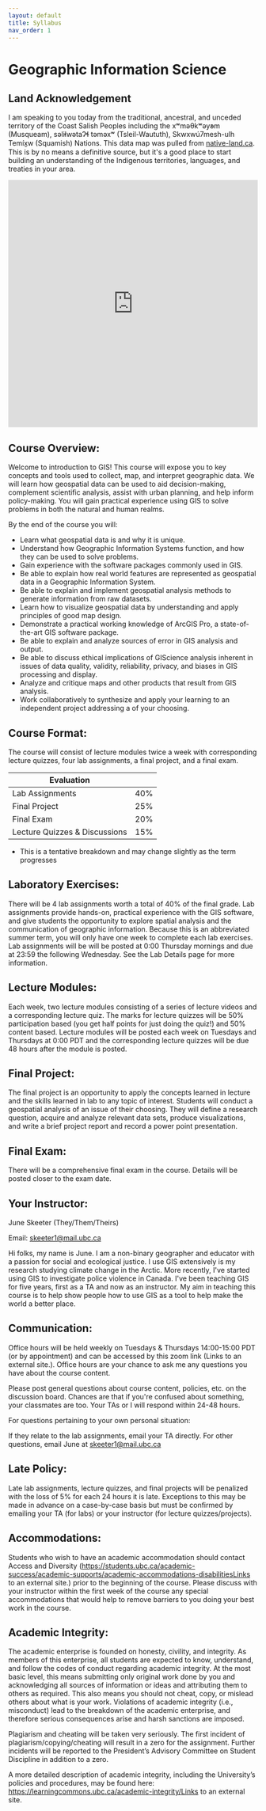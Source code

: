 ```yaml
---
layout: default
title: Syllabus
nav_order: 1
---
```


# Geographic Information Science

## Land Acknowledgement

I am speaking to you today from the traditional, ancestral, and unceded territory of the Coast Salish Peoples including the xʷməθkʷəy̓əm (Musqueam), səl̓ilwətaɁɬ təməxʷ (Tsleil-Waututh), Skwxwú7mesh-ulh Temíx̱w (Squamish) Nations.  This data map was pulled from [native-land.ca](https://native-land.ca/).  This is by no means a definitive source, but it's a good place to start building an understanding of the Indigenous territories, languages, and treaties in your area.
<iframe src="https://native-land.ca/api/embed/embed.html?maps=territories&position=49.268264,-123.157480" style="width:100%; height:500px; border:none;"></iframe>


## Course Overview:

Welcome to introduction to GIS!  This course will expose you to key concepts and tools used to collect, map, and interpret geographic data.   We will learn how geospatial data can be used to aid decision-making, complement scientific analysis, assist with urban planning, and help inform policy-making.  You will gain practical experience using GIS to solve problems in both the natural and human realms.

By the end of the course you will:

*    Learn what geospatial data is and why it is unique. 
*    Understand how Geographic Information Systems function, and how they can be used to solve problems.
*    Gain experience with the software packages commonly used in GIS.
*    Be able to explain how real world features are represented as geospatial data in a Geographic Information System.
*    Be able to explain and implement geospatial analysis methods to generate information from raw datasets.
*    Learn how to visualize geospatial data by understanding and apply principles of good map design. 
*    Demonstrate a practical working knowledge of ArcGIS Pro, a state-of-the-art GIS software package.
*    Be able to explain and analyze sources of error in GIS analysis and output.
*    Be able to discuss ethical implications of GIScience analysis inherent in issues of data quality, validity, reliability, privacy, and biases in GIS processing and display.
*    Analyze and critique maps and other products that result from GIS analysis.
*    Work collaboratively to synthesize and apply your learning to an independent project addressing a of your choosing.



## Course Format:

The course will consist of lecture modules twice a week with corresponding lecture quizzes, four lab assignments, a final project, and a final exam. 


| Evaluation                             |     |
|----------------------------------------|-----|
| Lab Assignments                        | 40% |
| Final Project                          | 25% |
| Final Exam                             | 20% |
| Lecture Quizzes & Discussions          | 15% |

* This is a tentative breakdown and may change slightly as the term progresses

## Laboratory Exercises:

There will be 4 lab assignments worth a total of 40% of the final grade. Lab assignments provide hands-on, practical experience with the GIS software, and give students the opportunity to explore spatial analysis and the communication of geographic information.  Because this is an abbreviated summer term, you will only have one week to complete each lab exercises.  Lab assignments will be will be posted at 0:00 Thursday mornings and due at 23:59 the following Wednesday.  See the Lab Details page for more information.

## Lecture Modules:

Each week, two lecture modules consisting of a series of lecture videos and a corresponding lecture quiz.  The marks for lecture quizzes will be 50% participation based (you get half points for just doing the quiz!) and 50% content based.  Lecture modules will be posted each week on Tuesdays and Thursdays at 0:00 PDT and the corresponding lecture quizzes will be due 48 hours after the module is posted.

## Final Project:

The final project is an opportunity to apply the concepts learned in lecture and the skills learned in lab to any topic of interest.  Students will conduct a geospatial analysis of an issue of their choosing.  They will define a research question, acquire and analyze relevant data sets, produce visualizations, and write a brief project report and record a power point presentation.

## Final Exam:

There will be a comprehensive final exam in the course.  Details will be posted closer to the exam date.

 

## Your Instructor:

June Skeeter (They/Them/Theirs)

Email: skeeter1@mail.ubc.ca

Hi folks, my name is June.  I am a non-binary geographer and educator with a passion for social and ecological justice.  I use GIS extensively is my research studying climate change in the Arctic.  More recently, I've started using GIS to investigate police violence in Canada.  I've been teaching GIS for five years, first as a TA and now as an instructor.  My aim in teaching this course is to help show people how to use GIS as a tool to help make the world a better place.


 

## Communication:

Office hours will be held weekly on Tuesdays & Thursdays 14:00-15:00 PDT (or by appointment) and can be accessed by this zoom link (Links to an external site.).  Office hours are your chance to ask me any questions you have about the course content.

Please post general questions about course content, policies, etc. on the discussion board. Chances are that if you're confused about something, your classmates are too. Your TAs or I will respond within 24-48 hours. 

For questions pertaining to your own personal situation:

If they relate to the lab assignments, email your TA directly.
For other questions, email June at skeeter1@mail.ubc.ca

## Late Policy:

Late lab assignments, lecture quizzes, and final projects will be penalized with the loss of 5% for each 24 hours it is late.  Exceptions to this may be made in advance on a case-by-case basis but must be confirmed by emailing your TA (for labs) or your instructor (for lecture quizzes/projects).

## Accommodations:

Students who wish to have an academic accommodation should contact Access and Diversity (https://students.ubc.ca/academic-success/academic-supports/academic-accommodations-disabilitiesLinks to an external site.) prior to the beginning of the course. Please discuss with your instructor within the first week of the course any special accommodations that would help to remove barriers to you doing your best work in the course.

## Academic Integrity:

The academic enterprise is founded on honesty, civility, and integrity. As members of this enterprise, all students are expected to know, understand, and follow the codes of conduct regarding academic integrity. At the most basic level, this means submitting only original work done by you and acknowledging all sources of information or ideas and attributing them to others as required. This also means you should not cheat, copy, or mislead others about what is your work. Violations of academic integrity (i.e., misconduct) lead to the breakdown of the academic enterprise, and therefore serious consequences arise and harsh sanctions are imposed.

Plagiarism and cheating will be taken very seriously.  The first incident of plagiarism/copying/cheating will result in a zero for the assignment.  Further incidents will be reported to the President’s Advisory Committee on Student Discipline in addition to a zero.

A more detailed description of academic integrity, including the University’s policies and procedures, may be found here: https://learningcommons.ubc.ca/academic-integrity/Links to an external site.